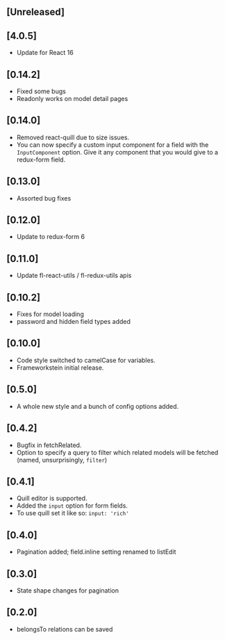
## [Unreleased]

## [4.0.5]
 - Update for React 16

## [0.14.2]
 - Fixed some bugs
 - Readonly works on model detail pages

## [0.14.0]
 - Removed react-quill due to size issues.
 - You can now specify a custom input component for a field with the `InputComponent` option. Give it any component that you would give to a redux-form field.

## [0.13.0]
 - Assorted bug fixes 

## [0.12.0]
 - Update to redux-form 6

## [0.11.0]
 - Update fl-react-utils / fl-redux-utils apis

## [0.10.2]
 - Fixes for model loading
 - password and hidden field types added

## [0.10.0]
 - Code style switched to camelCase for variables. 
 - Frameworkstein initial release.

## [0.5.0]
 - A whole new style and a bunch of config options added.

## [0.4.2]
 - Bugfix in fetchRelated. 
 - Option to specify a query to filter which related models will be fetched (named, unsurprisingly, `filter`) 

## [0.4.1]
 - Quill editor is supported. 
 - Added the `input` option for form fields. 
 - To use quill set it like so: `input: 'rich'`

## [0.4.0]
 - Pagination added; field.inline setting renamed to listEdit

## [0.3.0]
 - State shape changes for pagination

## [0.2.0]
 - belongsTo relations can be saved
